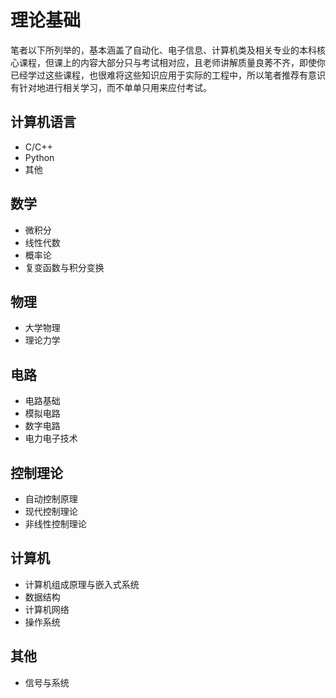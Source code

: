 # 理论基础
笔者以下所列举的，基本涵盖了自动化、电子信息、计算机类及相关专业的本科核心课程，但课上的内容大部分只与考试相对应，且老师讲解质量良莠不齐，即使你已经学过这些课程，也很难将这些知识应用于实际的工程中，所以笔者推荐有意识有针对地进行相关学习，而不单单只用来应付考试。

## 计算机语言

- C/C++
- Python
- 其他

## 数学

- 微积分
- 线性代数
- 概率论
- 复变函数与积分变换

## 物理

- 大学物理
- 理论力学

## 电路

- 电路基础
- 模拟电路
- 数字电路
- 电力电子技术

## 控制理论

- 自动控制原理
- 现代控制理论
- 非线性控制理论

## 计算机

- 计算机组成原理与嵌入式系统
- 数据结构
- 计算机网络
- 操作系统

## 其他

- 信号与系统